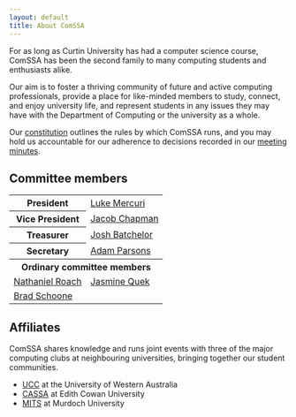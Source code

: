 ```yaml
---
layout: default
title: About ComSSA
---
```


For as long as Curtin University has had a computer science course, ComSSA has
been the second family to many computing students and enthusiasts alike.

Our aim is to foster a thriving community of future and active computing
professionals, provide a place for like-minded members to study, connect, and
enjoy university life, and represent students in any issues they may have with
the Department of Computing or the university as a whole.

Our [constitution] outlines the rules by which ComSSA runs, and you may hold us
accountable for our adherence to decisions recorded in our [meeting
minutes][minutes].

[constitution]: /static/const.pdf
[minutes]: /minutes/

## Committee members

<table class="horiz_tbl">
	<tr>
		<th>President</th>
		<td><a href="mailto:president@comssa.org.au">Luke Mercuri</a></td>
	</tr>
	<tr>
		<th>Vice President</th>
		<td><a href="mailto:vp@comssa.org.au">Jacob Chapman</a></td>
	</tr>
	<tr>
		<th>Treasurer</th>
		<td><a href="mailto:money@comssa.org.au">Josh Batchelor</a></td>
	</tr>
	<tr>
		<th>Secretary</th>
		<td><a href="mailto:secretary@comssa.org.au">Adam Parsons</a></td>
	</tr>
	<tr>
		<th colspan="2">Ordinary committee members</th>
	</tr>
	<tr>
		<td><a href="mailto:nathaniel@comssa.org.au">Nathaniel Roach</a></td>
		<td><a href="mailto:jasmine@comssa.org.au">Jasmine Quek</a></td>
	</tr>
	<tr>
		<td><a href="mailto:baron@comssa.org.au">Brad Schoone</a></td>
	</tr>
</table>

## Affiliates

ComSSA shares knowledge and runs joint events with three of the major
computing clubs at neighbouring universities, bringing together our
student communities.

  * [UCC] at the University of Western Australia
  * [CASSA] at Edith Cowan University
  * [MITS] at Murdoch University

[UCC]: https://www.ucc.asn.au/
[CASSA]: https://www.cassa.org.au/
[MITS]: http://mits.murdoch.edu.au/
